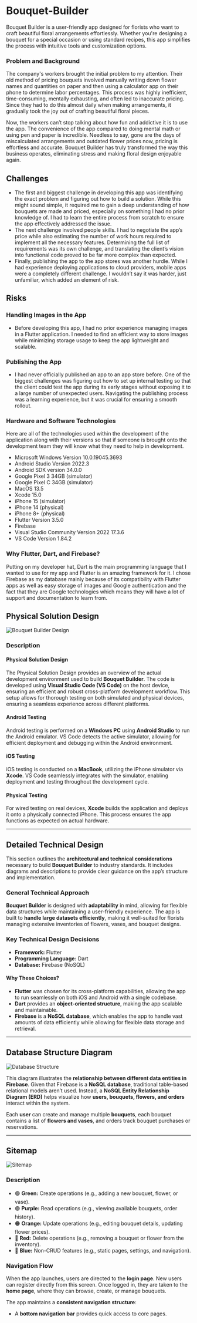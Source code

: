 # Bouquet-Builder
Bouquet Builder is a user-friendly app designed for florists who want to craft beautiful floral arrangements effortlessly. Whether you're designing a bouquet for a special occasion or using standard recipes, this app simplifies the process with intuitive tools and customization options.

### Problem and Background

The company's workers brought the initial problem to my attention. Their old method of pricing bouquets involved manually writing down flower names and quantities on paper and then using a calculator app on their phone to determine labor percentages. This process was highly inefficient, time-consuming, mentally exhausting, and often led to inaccurate pricing. Since they had to do this almost daily when making arrangements, it gradually took the joy out of crafting beautiful floral pieces.

Now, the workers can’t stop talking about how fun and addictive it is to use the app. The convenience of the app compared to doing mental math or using pen and paper is incredible. Needless to say, gone are the days of miscalculated arrangements and outdated flower prices now, pricing is effortless and accurate. Bouquet Builder has truly transformed the way this business operates, eliminating stress and making floral design enjoyable again.


## Challenges
- The first and biggest challenge in developing this app was identifying the exact problem and figuring out how to build a solution. While this might sound simple, it required me to gain a deep understanding of how bouquets are made and priced, especially on something I had no prior knowledge of. I had to learn the entire process from scratch to ensure the app effectively addressed the issue.
- The next challenge involved people skills. I had to negotiate the app’s price while also estimating the number of work hours required to implement all the necessary features. Determining the full list of requirements was its own challenge, and translating the client’s vision into functional code proved to be far more complex than expected.
- Finally, publishing the app to the app stores was another hurdle. While I had experience deploying applications to cloud providers, mobile apps were a completely different challenge. I wouldn’t say it was harder, just unfamiliar, which added an element of risk.


## Risks
### Handling Images in the App
- Before developing this app, I had no prior experience managing images in a Flutter application. I needed to find an efficient way to store images while minimizing storage usage to keep the app lightweight and scalable.
  
### Publishing the App

- I had never officially published an app to an app store before. One of the biggest challenges was figuring out how to set up internal testing so that the client could test the app during its early stages without exposing it to a large number of unexpected users. Navigating the publishing process was a learning experience, but it was crucial for ensuring a smooth rollout.

### Hardware and Software Technologies
Here are all of the technologies used within the development of the application along with their versions so that if someone is brought onto the development team they will know what they need to help in development.


- Microsoft Windows Version 10.0.19045.3693
- Android Studio Version  2022.3
- Android SDK version 34.0.0
- Google Pixel 3 34GB (simulator)
- Google Pixel C 34GB (simulator)
- MacOS 13.5
- Xcode 15.0
- iPhone 15 (simulator)
- iPhone 14 (physical)
- iPhone 8+ (physical)
- Flutter Version 3.5.0
- Firebase
- Visual Studio Community Version 2022 17.3.6
- VS Code Version 1.84.2

### Why Flutter, Dart, and Firebase?
Putting on my developer hat, Dart is the main programming language that I wanted to use for my app and Flutter is an amazing framework for it.
I chose Firebase as my database mainly because of its compatibility with Flutter apps as well as easy storage of images and Google authentication and the fact that they are Google technologies which means they will have a lot of support and documentation to learn from.


## **Physical Solution Design**  

![Bouquet Builder Design](INSERT_IMAGE_URL_HERE)  

### **Description**  

#### **Physical Solution Design**  
The Physical Solution Design provides an overview of the actual development environment used to build **Bouquet Builder**. The code is developed using **Visual Studio Code (VS Code)** on the host device, ensuring an efficient and robust cross-platform development workflow. This setup allows for thorough testing on both simulated and physical devices, ensuring a seamless experience across different platforms.  

#### **Android Testing**  
Android testing is performed on a **Windows PC** using **Android Studio** to run the Android emulator. VS Code detects the active simulator, allowing for efficient deployment and debugging within the Android environment.  

#### **iOS Testing**  
iOS testing is conducted on a **MacBook**, utilizing the iPhone simulator via **Xcode**. VS Code seamlessly integrates with the simulator, enabling deployment and testing throughout the development cycle.  

#### **Physical Testing**  
For wired testing on real devices, **Xcode** builds the application and deploys it onto a physically connected iPhone. This process ensures the app functions as expected on actual hardware.  

---

## **Detailed Technical Design**  
This section outlines the **architectural and technical considerations** necessary to build **Bouquet Builder** to industry standards. It includes diagrams and descriptions to provide clear guidance on the app’s structure and implementation.  

### **General Technical Approach**  
**Bouquet Builder** is designed with **adaptability** in mind, allowing for flexible data structures while maintaining a user-friendly experience. The app is built to **handle large datasets efficiently**, making it well-suited for florists managing extensive inventories of flowers, vases, and bouquet designs.  

### **Key Technical Design Decisions**  
- **Framework:** Flutter  
- **Programming Language:** Dart  
- **Database:** Firebase (NoSQL)  

#### **Why These Choices?**  
- **Flutter** was chosen for its cross-platform capabilities, allowing the app to run seamlessly on both iOS and Android with a single codebase.  
- **Dart** provides an **object-oriented structure**, making the app scalable and maintainable.  
- **Firebase** is a **NoSQL database**, which enables the app to handle vast amounts of data efficiently while allowing for flexible data storage and retrieval.  

---

## **Database Structure Diagram**  

![Database Structure](INSERT_IMAGE_URL_HERE)  

This diagram illustrates the **relationship between different data entities in Firebase**. Given that Firebase is a **NoSQL database**, traditional table-based relational models aren’t used. Instead, a **NoSQL Entity Relationship Diagram (ERD)** helps visualize how **users, bouquets, flowers, and orders** interact within the system.  

Each **user** can create and manage multiple **bouquets**, each bouquet contains a list of **flowers and vases**, and orders track bouquet purchases or reservations.  

---

## **Sitemap**  

![Sitemap](INSERT_IMAGE_URL_HERE)  

### **Description**  

- 🟢 **Green:** Create operations (e.g., adding a new bouquet, flower, or vase).  
- 🟣 **Purple:** Read operations (e.g., viewing available bouquets, order history).  
- 🟠 **Orange:** Update operations (e.g., editing bouquet details, updating flower prices).  
- 🔴 **Red:** Delete operations (e.g., removing a bouquet or flower from the inventory).  
- 🔵 **Blue:** Non-CRUD features (e.g., static pages, settings, and navigation).  

### **Navigation Flow**  
When the app launches, users are directed to the **login page**. New users can register directly from this screen. Once logged in, they are taken to the **home page**, where they can browse, create, or manage bouquets.  

The app maintains a **consistent navigation structure**:  
- A **bottom navigation bar** provides quick access to core pages.  
